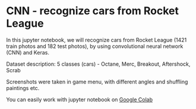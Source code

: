 # CNN - recognize cars from Rocket League 
In this jupyter notebook, we will recognize cars from Rocket League (1421 train photos and 182 test photos), by using convolutional neural network (CNN) and Keras.

Dataset description:
5 classes (cars) - Octane, Merc, Breakout, Aftershock, Scrab

Screenshots were taken in game menu, with different angles and shuffling paintings etc.

You can easily work with jupyter notebook on [Google Colab](https://colab.research.google.com/)
